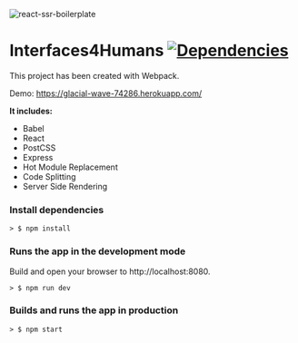 ![react-ssr-boilerplate](https://i.imgur.com/YbNmbKJ.png)

# Interfaces4Humans [![Dependencies](https://david-dm.org/luangjokaj/react-ssr-boilerplate.svg)](https://david-dm.org/luangjokaj/react-ssr-boilerplate)
This project has been created with Webpack. 

Demo: https://glacial-wave-74286.herokuapp.com/

**It includes:**
- Babel
- React
- PostCSS
- Express
- Hot Module Replacement
- Code Splitting
- Server Side Rendering

### Install dependencies
```
> $ npm install
```

### Runs the app in the development mode
Build and open your browser to http://localhost:8080.
```
> $ npm run dev
```

### Builds and runs the app in production
```
> $ npm start
```
